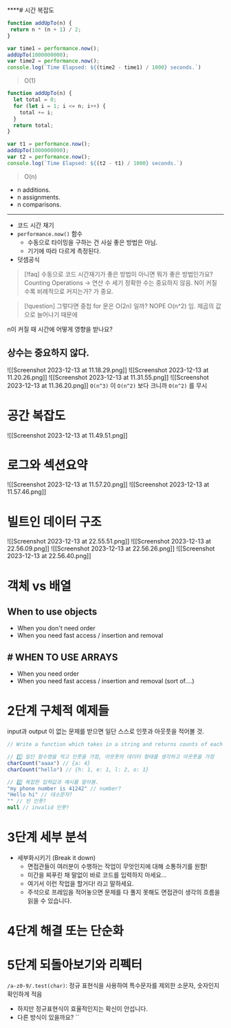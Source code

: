 ****# 시간 복잡도
 ```js
 function addUpTo(n) {
  return n * (n + 1) / 2;
}

var time1 = performance.now();
addUpTo(1000000000);
var time2 = performance.now();
console.log(`Time Elapsed: ${(time2 - time1) / 1000} seconds.`)
 ```
 
> O(1)

```js
function addUpTo(n) {
  let total = 0;
  for (let i = 1; i <= n; i++) {
    total += i;
  }
  return total;
}

var t1 = performance.now();
addUpTo(1000000000);
var t2 = performance.now();
console.log(`Time Elapsed: ${(t2 - t1) / 1000} seconds.`)
```

> O(n)

- n additions.
- n assignments.
- n comparisons.
---
- 코드 시간 재기
- `performance.now()` 함수
	- 수동으로 타이밍을 구하는 건 사실 좋은 방법은 아님.
	- 기기에 따라 다르게 측정된다.
- 덧셈공식

> [!faq] 수동으로 코드 시간재기가 좋은 방법이 아니면 뭐가 좋은 방법인가요?
> Counting Operations -> 연산 수 세기
> 정확한 수는 중요하지 않음. N이 커질 수록 비례적으로 커지는가? 가 중요.

> [!question] 그렇다면 중첩 for 문은 O(2n) 일까? NOPE
 O(n^2) 임. 제곱의 값으로 늘어나기 때문에 

n이 커질 때 시간에 어떻게 영향을 받나요?
## 상수는 중요하지 않다.
![[Screenshot 2023-12-13 at 11.18.29.png]]
![[Screenshot 2023-12-13 at 11.20.26.png]]
![[Screenshot 2023-12-13 at 11.31.55.png]]
![[Screenshot 2023-12-13 at 11.36.20.png]]
`O(n^3)` 이 `O(n^2)` 보다 크니까 `O(n^2)` 를 무시

# 공간 복잡도
![[Screenshot 2023-12-13 at 11.49.51.png]]
# 로그와 섹션요약
![[Screenshot 2023-12-13 at 11.57.20.png]]
![[Screenshot 2023-12-13 at 11.57.46.png]]
# 빌트인 데이터 구조
![[Screenshot 2023-12-13 at 22.55.51.png]]
![[Screenshot 2023-12-13 at 22.56.09.png]]
![[Screenshot 2023-12-13 at 22.56.26.png]]
![[Screenshot 2023-12-13 at 22.56.40.png]]
# 객체 vs 배열
## When to use objects
- When you don't need order
- When you need fast access / insertion and removal
## # WHEN TO USE ARRAYS
- When you need order
- When you need fast access / insertion and removal (sort of....)

# 2단계 구체적 예제들
input과 output 이 없는 문제를 받으면 일단 스스로 인풋과 아웃풋을 적어볼 것.
```js
// Write a function which takes in a string and returns counts of each character in the string.

// 1️⃣ 일단 함수명을 적고 인풋을 가정, 아웃풋의 데이터 형태를 생각하고 아웃풋을 가정
charCount("aaaa") // {a: 4}
charCount("hello") // {h: 1, e: 1, l: 2, o: 1}

// 2️⃣ 복잡한 입력값과 예시를 알아봄.
"my phone number is 41242" // number?
"Hello hi" // 대소문자?
"" // 빈 인풋?
null // invalid 인풋?
```

# 3단계 세부 분석
- 세부화시키기 (Break it down)
	- 면접관들이 여러분이 수행하는 작업이 무엇인지에 대해 소통하기를 원함!
	- 미간을 찌푸린 채 말없이 바로 코드를 입력하지 마세요...
	- 여기서 이런 작업을 할거다! 라고 말하세요.
	- 주석으로 프레임을 적어놓으면 문제를 다 풀지 못해도 면접관이 생각의 흐름을 읽을 수 있습니다. 
# 4단계 해결 또는 단순화

# 5단계 되돌아보기와 리펙터
`/a-z0-9/.test(char)`: 정규 표현식을 사용하여 특수문자를 제외한 소문자, 숫자인지 확인하게 적음
- 하지만 정규표현식이 효율적인지는 확신이 안섭니다.
- 다른 방식이 있을까요? ``